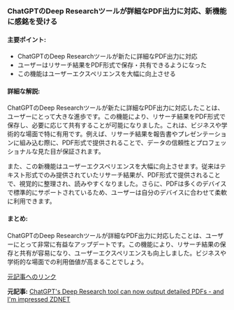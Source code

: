 ### ChatGPTのDeep Researchツールが詳細なPDF出力に対応、新機能に感銘を受ける

#### 主要ポイント:
- ChatGPTのDeep Researchツールが新たに詳細なPDF出力に対応
- ユーザーはリサーチ結果をPDF形式で保存・共有できるようになった
- この機能はユーザーエクスペリエンスを大幅に向上させる

#### 詳細な解説:
ChatGPTのDeep Researchツールが新たに詳細なPDF出力に対応したことは、ユーザーにとって大きな進歩です。この機能により、リサーチ結果をPDF形式で保存し、必要に応じて共有することが可能になりました。これは、ビジネスや学術的な場面で特に有用です。例えば、リサーチ結果を報告書やプレゼンテーションに組み込む際に、PDF形式で提供されることで、データの信頼性とプロフェッショナルな見た目が保証されます。

また、この新機能はユーザーエクスペリエンスを大幅に向上させます。従来はテキスト形式でのみ提供されていたリサーチ結果が、PDF形式で提供されることで、視覚的に整理され、読みやすくなりました。さらに、PDFは多くのデバイスで標準的にサポートされているため、ユーザーは自分のデバイスに合わせて柔軟に利用できます。

#### まとめ:
ChatGPTのDeep Researchツールが詳細なPDF出力に対応したことは、ユーザーにとって非常に有益なアップデートです。この機能により、リサーチ結果の保存と共有が容易になり、ユーザーエクスペリエンスも向上しました。ビジネスや学術的な場面での利用価値が高まることでしょう。

[元記事へのリンク](https://www.zdnet.com/article/chatgpts-deep-research-tool-can-now-output-detailed-pdfs-and-im-impressed/)

**元記事:** [ChatGPT's Deep Research tool can now output detailed PDFs - and I'm impressed ZDNET](https://www.zdnet.com/article/chatgpts-deep-research-tool-can-now-output-detailed-pdfs-and-im-impressed/)